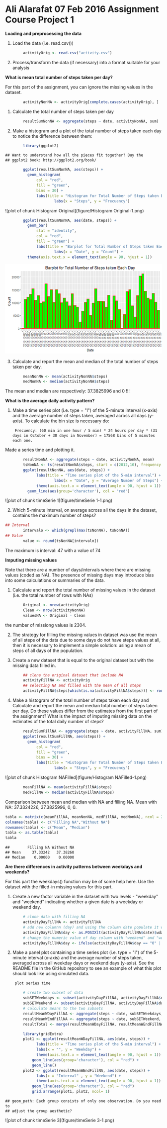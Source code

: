 Ali Alarafat
07 Feb 2016
Assignment Course Project 1
============================
**Loading and preprocessing the data**  

1. Load the data (i.e. read.csv())  
        

```r
        activityOrig <- read.csv("activity.csv")
```
2. Process/transform the data (if necessary) into a format suitable for your analysis  

**What is mean total number of steps taken per day?**  

For this part of the assignment, you can ignore the missing values in the dataset.   


```r
        activityNonNA <- activityOrig[complete.cases(activityOrig), ]
```

1. Calculate the total number of steps taken per day


```r
        resultSumNonNA <- aggregate(steps ~ date, activityNonNA, sum)
```

2. Make a histogram and a plot of the total number of steps taken each day to notice the difference between them:


```r
        library(ggplot2)        
```

```
## Want to understand how all the pieces fit together? Buy the
## ggplot2 book: http://ggplot2.org/book/
```

```r
        ggplot(resultSumNonNA, aes(steps)) + 
          geom_histogram(
              col = "red", 
              fill = "green",
              bins = 30) +
              labs(title = "Histogram for Total Number of Steps taken Each Day") +
                      labs(x = "Steps", y = "Frecuency")
```

![plot of chunk Histogram Original](figure/Histogram Original-1.png)


```r
        ggplot(resultSumNonNA, aes(date, steps)) + 
          geom_bar(
              stat = "identity",
              col = "red", 
              fill = "green") +
              labs(title = "Barplot for Total Number of Steps taken Each Day") +
                      labs(x = "Date", y = "Count") +
          theme(axis.text.x = element_text(angle = 90, hjust = 1))
```

![plot of chunk Barplot](figure/Barplot-1.png)

3. Calculate and report the mean and median of the total number of steps taken per day.


```r
        meanNonNA <- mean(activityNonNA$steps)
        medNonNA <- median(activityNonNA$steps)
```

The mean and median are respectively: 37.3825996  and 0 !!!

**What is the average daily activity pattern?**  

1. Make a time series plot (i.e. type = "l") of the 5-minute interval (x-axis) and the average number of steps taken, averaged across all days (y-axis). To calculate the bin size is necessary do: 

        Frecuency: (60 min in one hour / 5 min) * 24 hours per day * (31 days in October + 30 days in November) = 17568 bins of 5 minutes each one.

Made a series time and plotting it.


```r
        resultNonNA <- aggregate(steps ~ date, activityNonNA, mean)
        tsNonNA <- ts(resultNonNA$steps, start = c(2012,10), frequency = 17568)
        ggplot(resultNonNA, aes(date, steps)) +
              labs(title = "Time series plot of the 5-min interval") +
                      labs(x = "Date", y = "Average Number of Steps") +
              theme(axis.text.x = element_text(angle = 90, hjust = 1)) +
          geom_line(aes(group='character'), col = "red") 
```

![plot of chunk timeSerie 1](figure/timeSerie 1-1.png)

2. Which 5-minute interval, on average across all the days in the dataset, contains the maximum number of steps?


```r
## Interval
        intervalo <- which(grepl(max(tsNonNA), tsNonNA))
## Value
        value <- round(tsNonNA[intervalo])
```
The maximum is interval: 47 with a value of 74

**Imputing missing values**  

Note that there are a number of days/intervals where there are missing values (coded as NA). 
The presence of missing days may introduce bias into some calculations or summaries of the data.  

1. Calculate and report the total number of missing values in the dataset (i.e. the total number of rows with NAs)


```r
        Original <- nrow(activityOrig)
        Clean <- nrow(activityNonNA)
        valuesNA <- Original - Clean
```
the number of missiong values is 2304.

2. The strategy for filling the missing values in dataset was use the mean of all steps of the data due to some days do not have steps values at all, then it is necessary to implement a simple solution: using a mean of steps of all days of the population.

3. Create a new dataset that is equal to the original dataset but with the missing data filled in.


```r
        ## clone the original dataset that include NA
        activityFillNA <- activityOrig
        ## selecting NA and filled with the mean of all steps
        activityFillNA$steps[which(is.na(activityFillNA$steps))] <- round(mean(activityFillNA$steps, na.rm = TRUE))
```
4. Make a histogram of the total number of steps taken each day and Calculate and report the mean and median 
total number of steps taken per day. Do these values differ from the estimates from the first part of the assignment? What is the impact of imputing missing data on the estimates of the total daily number of steps?


```r
        resultSumFillNA <- aggregate(steps ~ date, activityFillNA, sum)
        ggplot(resultSumFillNA, aes(steps)) + 
          geom_histogram(
              col = "red", 
              fill = "green",
              bins = 30) +
              labs(title = "Histogram for Total Number of Steps taken Each Day") +
                      labs(x = "Steps", y = "Frecuency")
```

![plot of chunk Histogram NAFilled](figure/Histogram NAFilled-1.png)


```r
        meanFillNA <- mean(activityFillNA$steps)
        medFillNA <- median(activityFillNA$steps)
```
Comparison between mean and median with NA and filling NA. Mean with NA: 37.3324226, 37.3825996, 0, 0.


```r
tabla <- matrix(c(meanFillNA, meanNonNA, medFillNA, medNonNA), ncol = 2, byrow = TRUE)
colnames(tabla) <- c("Filling NA","Without NA")
rownames(tabla) <- c("Mean", "Median")
tabla <- as.table(tabla)
tabla
```

```
##        Filling NA Without NA
## Mean     37.33242   37.38260
## Median    0.00000    0.00000
```

**Are there differences in activity patterns between weekdays and weekends?**

For this part the weekdays() function may be of some help here. Use the dataset with the filled-in 
missing values for this part.    

1. Create a new factor variable in the dataset with two levels - "weekday" and "weekend" indicating 
whether a given date is a weekday or weekend day.


```r
        # clone data with filling NA
        activityDayFillNA <- activityFillNA
        # add new columnn (day) and using the column date populate it with the number of the day [0:6]
        activityDayFillNA$day <- as.POSIXlt(activityDayFillNA$date)$wday
        # change the numeric value of day column with "weekend" and "weekday" depending of its number
        activityDayFillNA$day <- ifelse(activityDayFillNA$day == "0" | activityDayFillNA$day == "6",                                                 activityDayFillNA$day <- "weekend", activityDayFillNA$day <- "weekday")
```

2. Make a panel plot containing a time series plot (i.e. type = "l") of the 5-minute interval (x-axis) 
and the average number of steps taken, averaged across all weekday days or weekend days (y-axis). See 
the README file in the GitHub repository to see an example of what this plot should look like using 
simulated data.

        plot series time
        

```r
        # create two subset of data 
        subSETWeekdays <- subset(activityDayFillNA, activityDayFillNA$day == "weekday")
        subSETWeekend <- subset(activityDayFillNA, activityDayFillNA$day == "weekend")
        # calculate means to the two subsets
        resultMeanWDayFillNA <- aggregate(steps ~ date, subSETWeekdays, mean)
        resultMeanWEndFillNA <- aggregate(steps ~ date, subSETWeekend, mean)
        resultTotal <- merge(resultMeanWDayFillNA, resultMeanWEndFillNA$steps, by = 0, all = TRUE)
```


```r
        library(gridExtra)
        plot1 <- ggplot(resultMeanWDayFillNA, aes(date, steps)) +
              labs(title = "Time series plot of the 5-min interval") +
              labs(x = "", y = "Weekday") +
              theme(axis.text.x = element_text(angle = 90, hjust = 1)) +
            geom_line(aes(group='character'), col = "red") +
            geom_line()
        plot2 <- ggplot(resultMeanWEndFillNA, aes(date, steps)) +
              labs(x = "Interval" , y = "Weekend") +
              theme(axis.text.x = element_text(angle = 90, hjust = 1)) +
            geom_line(aes(group='character'), col = "red")
            grid.arrange(plot1, plot2, ncol= 1)
```

```
## geom_path: Each group consists of only one observation. Do you need to
## adjust the group aesthetic?
```

![plot of chunk timeSerie 3](figure/timeSerie 3-1.png)






